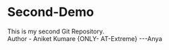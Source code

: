 # Second-Demo
This is my second Git Repository.
<br>
Author - Aniket Kumare {ONLY- AT-Extreme} ---Anya
